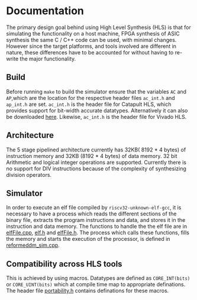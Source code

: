 # Documentation 
The primary design goal behind using High Level Synthesis (HLS) is that for simulating the functionality on a host machine,
FPGA synthesis of ASIC synthesis the same C / C++ code can be used, with minimal changes. However since the target platforms,
and tools involved are different in nature, these differences have to be accounted for without having to re-write the major
functionality.

## Build
Before running  `make` to build the simulator ensure that the variables `AC` and `AP`,which are the location for the
respective header files `ac_int.h` and `ap_int.h` are set. `ac_int.h` is the header file for Catapult HLS, which 
provides support for bit-width accurate datatypes. Alternatively it can also be downloaded
[here](https://www.mentor.com/hls-lp/downloads/ac-datatypes). Likewise, `ac_int.h` is the header file for Vivado HLS.

## Architecture
The 5 stage pipelined architecture currently has 32KB( 8192 * 4 bytes) of instruction memory and 32KB (8192 * 4 bytes) of data memory. 32 bit
Arithmetic and logical integer operations are supported. Currently there is no support for DIV instructions because of the 
complexity of synthesizing division operators. 

## Simulator
In order to execute an elf file compiled by `riscv32-unknown-elf-gcc`, it is necessary to have a process which reads the 
different sections of the binary file, extracts the program instructions and data, and stores it in the instruction and data 
memory. The functions to handle the the elf file are in [elfFile.cpp](src/elfFile.cpp), [elf.h](include/elf.h) and 
[elfFile.h](include/elfFile.h). The process which calls these functions, fills the memory and starts the execution of the 
processor, is defined in [reformeddm_sim.cpp](src/reformeddm_sim.cpp). 

## Compatibility across HLS tools
This is achieved by using macros. Datatypes are defined as `CORE_INT(bits)` or `CORE_UINT(bits)` which at compile time map to 
appropriate definations. The header file [portability.h](include/portability.h) contains definations for these macros.
